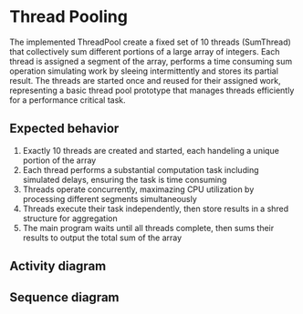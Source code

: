 # Thread Pooling
The implemented ThreadPool create a fixed set of 10 threads (SumThread) that collectively sum different portions of a large array of integers. Each thread is assigned a segment of the array, performs a time consuming sum operation simulating work by sleeing intermittently and stores its partial result. The threads are started once and reused for their assigned work, representing a basic thread pool prototype that manages threads efficiently for a performance critical task.

## Expected behavior
1. Exactly 10 threads are created and started, each handeling a unique portion of the array
2. Each thread performs a substantial computation task including simulated delays, ensuring the task is time consuming
3. Threads operate concurrently, maximazing CPU utilization by processing different segments simultaneously
4. Threads execute their task independently, then store results in a shred structure for aggregation
5. The main program waits until all threads complete, then sums their results to output the total sum of the array

## Activity diagram

## Sequence diagram